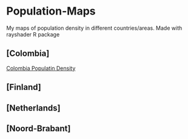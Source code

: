 # Population-Maps
My maps of population density in different countries/areas.
Made with rayshader R package

## [Colombia]
[Colombia Populatin Density](https://drive.google.com/file/d/1YkWiT9t1P4bvMGUebm60nfRE2OjuWkWs/view?usp=sharing)
## [Finland]

## [Netherlands]

## [Noord-Brabant]

